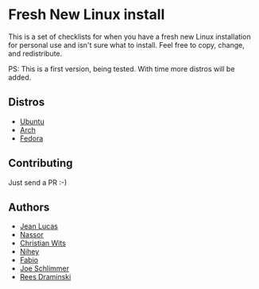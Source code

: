 # Fresh New Linux install
This is a set of checklists for when you have a fresh new Linux installation for personal use and isn't sure what to install. 
Feel free to copy, change, and redistribute. 

PS: This is a first version, being tested. With time more distros will be added.

## Distros 

* [Ubuntu](https://github.com/jeanleonino/linux-checklist/blob/master/ubuntu.md)
* [Arch](https://github.com/jeanleonino/linux-checklist/blob/master/arch-linux.md)
* [Fedora](https://github.com/jeanleonino/linux-checklist/blob/master/fedora.md)


## Contributing
Just send a PR :-)

## Authors

* [Jean Lucas](https://github.com/jeanleonino/)
* [Nassor](https://github.com/nassor)
* [Christian Wits](https://github.com/ChristianWitts)
* [Nihey](https://github.com/nihey)
* [Fabio](https://github.com/fblg)
* [Joe Schlimmer](https://github.com/Wartz)
* [Rees Draminski](https://github.com/reesdraminski)
